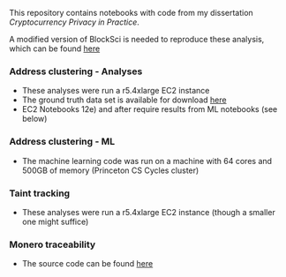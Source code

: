 
This repository contains notebooks with code from my dissertation *Cryptocurrency Privacy in Practice*.

A modified version of BlockSci is needed to reproduce these analysis, which can be found [here](https://github.com/maltemoeser/BlockSci/tree/thesis)

### Address clustering - Analyses

- These analyses were run a r5.4xlarge EC2 instance
- The ground truth data set is available for download [here](https://github.com/maltemoeser/address-clustering-data)
- EC2 Notebooks 12e) and after require results from ML notebooks (see below)


### Address clustering - ML

- The machine learning code was run on a machine with 64 cores and 500GB of memory (Princeton CS Cycles cluster)


### Taint tracking

- These analyses were run a r5.4xlarge EC2 instance (though a smaller one might suffice)

### Monero traceability

- The source code can be found [here](https://github.com/maltemoeser/moneropaper)
